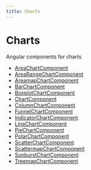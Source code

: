 ```yaml
---
title: Charts
---
```


# Charts

Angular components for charts

- [AreaChartComponent](class.AreaChartComponent.md)
- [AreaRangeChartComponent](class.AreaRangeChartComponent.md) <Badge type="beta" text="Beta" />
- [AreamapChartComponent](class.AreamapChartComponent.md)
- [BarChartComponent](class.BarChartComponent.md)
- [BoxplotChartComponent](class.BoxplotChartComponent.md)
- [ChartComponent](class.ChartComponent.md)
- [ColumnChartComponent](class.ColumnChartComponent.md)
- [FunnelChartComponent](class.FunnelChartComponent.md)
- [IndicatorChartComponent](class.IndicatorChartComponent.md)
- [LineChartComponent](class.LineChartComponent.md)
- [PieChartComponent](class.PieChartComponent.md)
- [PolarChartComponent](class.PolarChartComponent.md)
- [ScatterChartComponent](class.ScatterChartComponent.md)
- [ScattermapChartComponent](class.ScattermapChartComponent.md)
- [SunburstChartComponent](class.SunburstChartComponent.md)
- [TreemapChartComponent](class.TreemapChartComponent.md)
